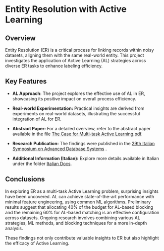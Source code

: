 # Entity Resolution with Active Learning

## Overview

Entity Resolution (ER) is a critical process for linking records within noisy datasets, aligning them with the same real-world entity. This project investigates the application of Active Learning (AL) strategies across diverse ER tasks to enhance labeling efficiency.

## Key Features

- **AL Approach:** The project explores the effective use of AL in ER, showcasing its positive impact on overall process efficiency.

- **Real-world Experimentation:** Practical insights are derived from experiments on real-world datasets, illustrating the successful integration of AL for ER.

- **Abstract Paper:** For a detailed overview, refer to the abstract paper available in the file [The Case for Multi-task Active Learning.pdf](The%20Case%20for%20Multi-task%20Active%20Learning.pdf).

- **Research Publication:** The findings were published in the [29th Italian Symposium on Advanced Database Systems](https://ceur-ws.org/Vol-2994/paper40.pdf) .

- **Additional Information (Italian):** Explore more details available in Italian under the folder [Italian Docs](Italian%20docs).

## Conclusions

In exploring ER as a multi-task Active Learning problem, surprising insights have been uncovered. AL can achieve state-of-the-art performance with minimal feature engineering, using common ML algorithms. Preliminary results suggest that allocating 40% of the budget for AL-based blocking and the remaining 60% for AL-based matching is an effective configuration across datasets. Ongoing research involves combining various AL strategies, ML methods, and blocking techniques for a more in-depth analysis.

These findings not only contribute valuable insights to ER but also highlight the efficacy of Active Learning.
